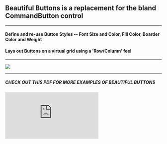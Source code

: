 ## Beautiful Buttons is a replacement for the bland CommandButton control
***
#### Define and re-use Button Styles -- Font Size and Color, Fill Color, Boarder Color and Weight
#### Lays out Buttons on a virtual grid using a 'Row/Column' feel
***
![](https://github.com/lopperman/just-VBA/blob/main/BeautifulButtons/beautifulButtons-legend.png?raw=true)
***
#####  CHECK OUT THIS PDF FOR MORE EXAMPLES OF BEAUTIFUL BUTTONS
### ![BUTTON EXAMPLES](https://github.com/lopperman/just-VBA/raw/main/BeautifulButtons/BeautifulButtons.pdf)
